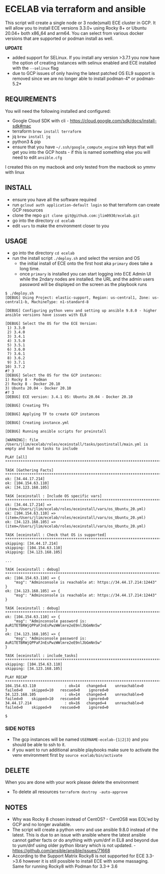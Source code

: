 # ECELAB via terraform and ansible

This script will create a single node or 3 node(small) ECE cluster in GCP.  It will allow you to install ECE versions 3.3.0+ using Rocky 8+ or Ubuntu 20.04+ both x86_64 and arm64.  You can select from various docker versions that are supported or podman install as well.

**UPDATE** 
- added support for SELinux.  If you install any version >3.7.1 you now have the option of creating instances with selinux enabled and ECE installed with the `--selinux` flag
- due to GCP issues of only having the latest patched OS EL9 support is removed since we are no longer able to install podman-4* or podman-5.2*

## REQUIREMENTS

You will need the following installed and configured:
- Google Cloud SDK with cli - https://cloud.google.com/sdk/docs/install-sdk#mac
- terraform `brew install terraform`
- jq `brew install jq`
- python3 & pip
- ensure that you have `~/.ssh/google_compute_engine` ssh keys that will get you into the GCP hosts - if this is named something else you will need to edit `ansible.cfg`

I created this on my macbook and only tested from the macbook so ymmv with linux

## INSTALL

- ensure you have all the software required
- run `gcloud auth application-default login` so that terraform can create GCP resources
- clone the repo `git clone git@github.com:jlim0930/ecelab.git`
- go into the directory `cd ecelab`
- edit `vars` to make the environment closer to you

## USAGE

- go into the directory `cd ecelab`
- run the install script `./deploy.sh` and select the version and OS
  - the initial install of ECE onto the first host aka `primary` does take a long time.
  - once `primary` is installed you can start logging into ECE Admin UI while the 2ndary nodes are installed. the URL and the admin users password will be displayed on the screen as the playbook runs
 
```
$ ./deploy.sh
[DEBUG] Using Project: elastic-support, Region: us-central1, Zone: us-central1-b, MachineType: n1-standard-8

[DEBUG] Configuring python venv and setting up ansible 9.8.0 - higher ansible versions have issues with EL8

[DEBUG] Select the OS for the ECE Version:
 1) 3.3.0
 2) 3.4.0
 3) 3.4.1
 4) 3.5.0
 5) 3.5.1
 6) 3.6.0
 7) 3.6.1
 8) 3.6.2
 9) 3.7.1
10) 3.7.2
#? 3
[DEBUG] Select the OS for the GCP instances:
1) Rocky 8 - Podman
2) Rocky 8 - Docker 20.10
3) Ubuntu 20.04 - Docker 20.10
#? 3
[DEBUG] ECE version: 3.4.1 OS: Ubuntu 20.04 - Docker 20.10

[DEBUG] Creating TFs

[DEBUG] Applying TF to create GCP instances

[DEBUG] Creating instance.yml

[DEBUG] Running ansible scripts for preinstall

[WARNING]: file /Users/jlim/ecelab/roles/eceinstall/tasks/postinstall/main.yml is empty and had no tasks to include

PLAY [all] *********************************************************************************************************************************

TASK [Gathering Facts] *********************************************************************************************************************
ok: [34.44.17.214]
ok: [104.154.63.110]
ok: [34.123.168.105]

TASK [eceinstall : Include OS specific vars] ***********************************************************************************************
ok: [34.44.17.214] => (item=/Users/jlim/ecelab/roles/eceinstall/vars/os_Ubuntu_20.yml)
ok: [104.154.63.110] => (item=/Users/jlim/ecelab/roles/eceinstall/vars/os_Ubuntu_20.yml)
ok: [34.123.168.105] => (item=/Users/jlim/ecelab/roles/eceinstall/vars/os_Ubuntu_20.yml)

TASK [eceinstall : Check that OS is supported] *********************************************************************************************
skipping: [34.44.17.214]
skipping: [104.154.63.110]
skipping: [34.123.168.105]

...

TASK [eceinstall : debug] ******************************************************************************************************************
ok: [104.154.63.110] => {
    "msg": "Adminconsole is reachable at: https://34.44.17.214:12443"
}
ok: [34.123.168.105] => {
    "msg": "Adminconsole is reachable at: https://34.44.17.214:12443"
}

TASK [eceinstall : debug] ******************************************************************************************************************
ok: [104.154.63.110] => {
    "msg": "Adminconsole password is: AuR1TETBRWjQPPaFJnEsPwzWWlmre2eE9nlJbGmNn5w"
}
ok: [34.123.168.105] => {
    "msg": "Adminconsole password is: AuR1TETBRWjQPPaFJnEsPwzWWlmre2eE9nlJbGmNn5w"
}

TASK [eceinstall : include_tasks] **********************************************************************************************************
skipping: [104.154.63.110]
skipping: [34.123.168.105]

PLAY RECAP *********************************************************************************************************************************
104.154.63.110             : ok=14   changed=4    unreachable=0    failed=0    skipped=10   rescued=0    ignored=0
34.123.168.105             : ok=14   changed=4    unreachable=0    failed=0    skipped=10   rescued=0    ignored=0
34.44.17.214               : ok=16   changed=4    unreachable=0    failed=0    skipped=9    rescued=0    ignored=0

$
```


### SIDE NOTES
- The gcp instances will be named `USERNAME-ecelab-{1|2|3}` and you should be able to ssh to it.
- if you want to run additional ansible playbooks make sure to activate the venv environment first by `source ecelab/bin/activate`

## DELETE

When you are done with your work please delete the environment
- To delete all resources `terraform destroy -auto-approve`


## NOTES

- Why was Rocky 8 chosen instead of CentOS? - CentOS8 was EOL'ed by GCP and no longer available.
- The script will create a python venv and use ansible 9.8.0 instead of the latest.  This is due to an issue with ansible where the latest ansible cannot gather facts or do anything with yum/dnf in EL8 and beyond due to yum/dnf using older python library which is not updated. - https://github.com/ansible/ansible/issues/71668
- According to the Support Matrix Rocky8 is not supported for ECE 3.3->3.6 however it is still possible to install ECE with some massaging.  Same for running Rocky8 with Podman for 3.3-> 3.6








